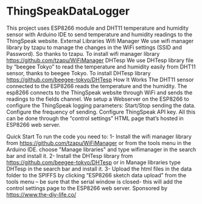 # ThingSpeakDataLogger
This project uses ESP8266 module and DHT11 temperature and humidity sensor with Arduino IDE to send temperature and humidity readings to the ThingSpeak website. External Libraries Wifi Manager We use wifi manager library by tzapu to manage the changes in the WiFi settings (SSID and Password). So thanks to tzapu. To install wifi manager library https://github.com/tzapu/WiFiManager DHTesp We use DHTesp library file by “beegee Tokyo” to read the temperature and humidity easily from DHT11 sensor, thanks to beegee Tokyo. To install DHTesp library https://github.com/beegee-tokyo/DHTesp How It Works The DHT11 sensor connected to the ESP8266 reads the temperature and the humidity. The esp8266 connects to the ThingSpeak website through WiFi and sends the readings to the fields channel. We setup a Webserver on the ESP8266 to configure the ThingSpeak logging parameters: Start/Stop sending the data. Configure the frequency of sending. Configure ThingSpeak API key. All this can be done through the “control settings” HTML page that’s hosted in ESP8266 web server.

Quick Start To run the code you need to: 1- Install the wifi manager library from https://github.com/tzapu/WiFiManager or from the tools menu in the Arduino IDE. choose "Manage libraries" and type wifimanager in the search bar and install it. 2- Install the DHTesp library from https://github.com/beegee-tokyo/DHTesp or in Manage libraries type DHTesp in the search bar and install it. 3- Upload the html files in the data folder to the SPIFFS by clicking “ESP8266 sketch data upload” from the tools menu – be sure that the serial window is closed- this will add the control settings page to the ESP8266 web server. Sponsored by https://www.the-diy-life.co/
